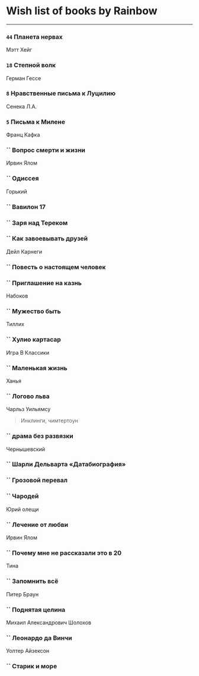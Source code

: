 # Wish list of books by Rainbow
---

### `44` Планета нервах
Мэтт Хейг

### `18` Степной волк
Герман Гессе

### `8` Нравственные письма к Луцилию
Сенека Л.А.

### `5` Письма к Милене
Франц Кафка

### `` Вопрос смерти и жизни
Ирвин Ялом

### `` Одиссея

Горький

### `` Вавилон 17

### `` Заря над Тереком

### `` Как завоевывать друзей
Дейл Карнеги

### `` Повесть о настоящем человек

### `` Приглашение на казнь
Набоков

### `` Мужество быть
Тиллих

### `` Хулио картасар
Игра В Классики

### `` Маленькая жизнь
Ханья

### `` Логово льва
Чарльз Уильямсу
> Инклинги, чимтертоун

### `` драма без развязки
Чернышевский

### `` Шарли Дельварта «Датабиография»

### `` Грозовой перевал

### `` Чародей
Юрий олещи

### `` Лечение от любви
Ирвин Ялом

### `` Почему мне не рассказали это в 20
Тина

### `` Запомнить всё
Питер Браун

### `` Поднятая целина
Михаил Александрович Шолохов

### `` Леонардо да Винчи
Уолтер Айзексон

### `` Старик и море

